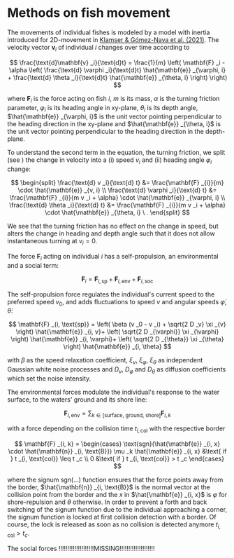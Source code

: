 # Methods on fish movement

The movements of individual fishes is modeled by a model with inertia introduced for 2D-movement in [Klamser & Gómez-Nava et al. (2021)](https://doi.org/10.3389/fphy.2021.715996). The velocity vector $\mathbf{v} _i$ of individual $i$ changes over time according to

$$
\frac{\text{d}\mathbf{v} _i}{\text{d}t} =  \frac{1}{m}
\left( \mathbf{F} _i - \alpha
    \left(
        \frac{\text{d} \varphi _i}{\text{d}t} \hat{\mathbf{e}} _{\varphi, i} +
        \frac{\text{d} \theta _i}{\text{d}t} \hat{\mathbf{e}} _{\theta, i}
    \right)
\right)
$$

where $\mathbf{F} _i$ is the force acting on fish $i$, $m$ is its mass, $\alpha$ is the turning friction parameter, $\varphi _i$ is its heading angle in xy-plane, $\theta _i$ is its depth angle,
$\hat{\mathbf{e}} _{\varphi, i}$ is the unit vector pointing perpendicular to the heading direction in the xy-plane and 
$\hat{\mathbf{e}} _{\theta, i}$ is the unit vector pointing perpendicular to the heading direction in the depth-plane.

To understand the second term in the equation, the turning friction, we split (see ) the change in velocity into a (i) speed $v _i$ and (ii) heading angle $\varphi _i$ change:

$$
\begin{split}
\frac{\text{d} v _i}{\text{d} t} &=  \frac{\mathbf{F} _{i}}{m}  \cdot \hat{\mathbf{e}} _{v, i} \\
\frac{\text{d} \varphi _i}{\text{d} t} &= \frac{\mathbf{F} _{i}}{m v _i + \alpha} \cdot \hat{\mathbf{e}} _{\varphi, i} \\
\frac{\text{d} \theta _i}{\text{d} t} &= \frac{\mathbf{F} _{i}}{m v _i + \alpha} \cdot \hat{\mathbf{e}} _{\theta, i} \ .
\end{split}
$$

We see that the turning friction has no effect on the change in speed, but alters the change in heading and depth angle such that it does not allow instantaneous turning at $v_i=0$.

The force $\mathbf{F} _i$ acting on individual $i$ has a self-propulsion, an environmental and a social term:

$$
\mathbf{F} _i =
      \mathbf{F} _{i,\text{sp}}
    + \mathbf{F} _{i, \text{env}}
    + \mathbf{F} _{i, \text{soc}}
$$

The self-propulsion force regulates the individual's current speed to the preferred speed $v _0$, and adds fluctuations to speed $v$ and angular speeds $\dot{\varphi}$, $\dot{\theta}$:

$$
\mathbf{F} _{i, \text{sp}} = 
\left(
    \beta (v _0 - v _i) + \sqrt{2 D _v} \xi _{v}
\right) \hat{\mathbf{e}} _{i, v}+ 
\left(
    \sqrt{2 D _{\varphi}} \xi _{\varphi} 
\right) \hat{\mathbf{e}} _{i, \varphi}+ 
\left(
    \sqrt{2 D _{\theta}} \xi _{\theta} 
\right) \hat{\mathbf{e}} _{i, \theta}
$$

with $\beta$ as the speed relaxation coefficient, $\xi _v$, $\xi _{\varphi}$, $\xi _{\theta}$ as independent Gaussian white noise processes and $D _v$, $D _{\varphi}$ and $D _{\theta}$ as diffusion coefficients which set the noise intensity.

The environmental forces modulate the individual's response to the water surface, to the waters' ground and its shore line: 

$$
\mathbf{F} _{i, \text{env}} = \sum _{k \in [\text{surface, ground, shore}]} \mathbf{F} _{i, k} 
$$

with a force depending on the collision time $t _{i, \text{col}}$ with the respective border

$$
\mathbf{F} _{i, k} =
    \begin{cases}
        \text{sgn}(\hat{\mathbf{e}} _{i, x} \cdot \hat{\mathbf{n}} _{i, \text{B}}) \mu _k \hat{\mathbf{e}} _{i, x} &\text{ if } t _{i, \text{col}} \leq t _c \\
        0 &\text{ if } t _{i, \text{col}} > t _c
    \end{cases}
$$

where the signum $\text{sgn}(\dots)$ function ensures that the force points away from the border, $\hat{\mathbf{n}} _{i, \text{B}}$ is the normal vector at the
collision point from the border and the $x$ in $\hat{\mathbf{e}} _{i, x}$ is $\varphi$ for shore-repulsion and $\theta$ otherwise.
In order to prevent a forth and back switching of the signum function due to the individual approaching a corner, the signum function is locked at first collision detection with a border.
Of course, the lock is released as soon as no collision is detected anymore $t _{i, \text{col}} > t _c$.


The social forces !!!!!!!!!!!!!!!!!!!!MISSING!!!!!!!!!!!!!!!!!!!!